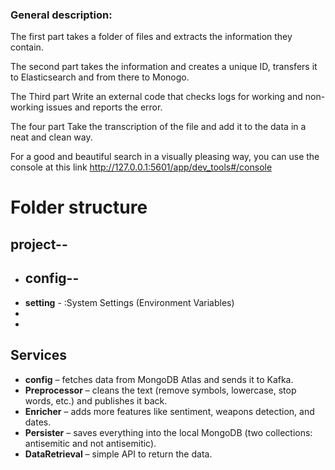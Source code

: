   ### General description:

 The first part takes a folder of files and extracts the information they contain.

The second part takes the information and creates a unique ID, transfers it to Elasticsearch and from there to Monogo.

The Third part Write an external code that checks logs for working and non-working issues and reports the error.

The four part Take the transcription of the file and add it to the data in a neat and clean way.

For a good and beautiful search in a visually pleasing way, you can use the console at this link http://127.0.0.1:5601/app/dev_tools#/console

# Folder structure

## project--
- ## config--
-  **setting** - :System Settings (Environment Variables)
-  
- 
## Services
- **config** – fetches data from MongoDB Atlas and sends it to Kafka.  
- **Preprocessor** – cleans the text (remove symbols, lowercase, stop words, etc.) and publishes it back.  
- **Enricher** – adds more features like sentiment, weapons detection, and dates.  
- **Persister** – saves everything into the local MongoDB (two collections: antisemitic and not antisemitic).  
- **DataRetrieval** – simple API to return the data.





